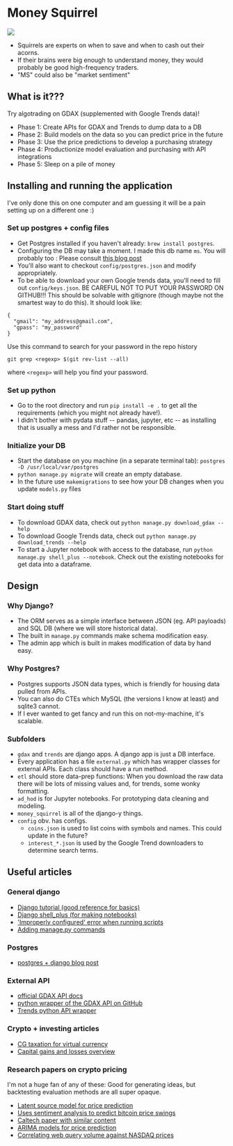 # Money Squirrel

![](https://s-media-cache-ak0.pinimg.com/originals/e3/77/d5/e377d5d4c6e6dfeb0f775275277cbfbd.jpg)

- Squirrels are experts on when to save and when to cash out their acorns. 
- If their brains were big enough to understand money, they would probably be good high-frequency traders.
- "MS" could also be "market sentiment"

## What is it???

Try algotrading on GDAX (supplemented with Google Trends data)!

- Phase 1: Create APIs for GDAX and Trends to dump data to a DB
- Phase 2: Build models on the data so you can predict price in the future
- Phase 3: Use the price predictions to develop a purchasing strategy
- Phase 4: Productionize model evaluation and purchasing with API integrations
- Phase 5: Sleep on a pile of money

## Installing and running the application
 
I've only done this on one computer and am guessing it will be a pain setting up on a different one :)

### Set up postgres + config files

- Get Postgres installed if you haven't already: `brew install postgres`.
- Configuring the DB may take a moment. I made this db name `ms`. You will probably too : Please consult [this blog post](http://www.marinamele.com/taskbuster-django-tutorial/install-and-configure-posgresql-for-django)
- You'll also want to checkout `config/postgres.json` and modify appropriately.
- To be able to download your own Google trends data, you'll need to fill out `config/keys.json`. BE CAREFUL NOT TO PUT YOUR PASSWORD ON GITHUB!!! This should be solvable with gitignore (though maybe not the smartest way to do this). It should look like:
```
{
  "gmail": "my_address@gmail.com",
  "gpass": "my_password"
}

```

Use this command to search for your password in the repo history
```
git grep <regexp> $(git rev-list --all)
```
where `<regexp>` will help you find your password.

### Set up python

- Go to the root directory and run `pip install -e .` to get all the requirements (which you might not already have!).
- I didn't bother with pydata stuff -- pandas, jupyter, etc -- as installing that is usually a mess and I'd rather not be responsible.

### Initialize your DB

- Start the database on you machine (in a separate terminal tab): `postgres -D /usr/local/var/postgres`
- `python manage.py migrate` will create an empty database.
- In the future use `makemigrations` to see how your DB changes when you update `models.py` files 

### Start doing stuff

- To download GDAX data, check out `python manage.py download_gdax --help`
- To download Google Trends data, check out `python manage.py download_trends --help`
- To start a Jupyter notebook with access to the database, run `python manage.py shell_plus --notebook`. Check out the existing notebooks for get data into a dataframe.

## Design

### Why Django?

- The ORM serves as a simple interface between JSON (eg. API payloads) and SQL DB (where we will store historical data).
- The built in `manage.py` commands make schema modification easy.
- The admin app which is built in makes modification of data by hand easy.

### Why Postgres?

- Postgres supports JSON data types, which is friendly for housing data pulled from APIs.
- You can also do CTEs which MySQL (the versions I know at least) and sqlite3 cannot.
- If I ever wanted to get fancy and run this on not-my-machine, it's scalable.

### Subfolders

- `gdax` and `trends` are django apps. A django app is just a DB interface.
- Every application has a file `external.py` which has wrapper classes for external APIs. Each class should have a run method.
- `etl` should store data-prep functions: When you download the raw data there will be lots of missing values and, for trends, some wonky formatting. 
- `ad_hod` is for Jupyter notebooks. For prototyping data cleaning and modeling.
- `money_squirrel` is all of the django-y things.
- `config` obv. has configs. 
  - `coins.json` is used to list coins with symbols and names. This could update in the future?
  - `interest_*.json` is used by the Google Trend downloaders to determine search terms.

## Useful articles

### General django

- [Django tutorial (good reference for basics)](https://docs.djangoproject.com/en/1.11/intro/tutorial01/)
- [Django shell_plus (for making notebooks)](https://opensourcehacker.com/2014/08/13/turbocharge-your-python-prompt-and-django-shell-with-ipython-notebook/)
- ['Improperly configured' error when running scripts](http://stackoverflow.com/questions/15556499/django-db-settings-improperly-configured-error)
- [Adding manage.py commands](https://docs.djangoproject.com/en/1.11/howto/custom-management-commands/)

### Postgres

- [postgres + django blog post](http://www.marinamele.com/taskbuster-django-tutorial/install-and-configure-posgresql-for-django)

### External API

- [official GDAX API docs](https://docs.gdax.com/)
- [python wrapper of the GDAX API on GitHub](https://github.com/danpaquin/GDAX-Python)
- [Trends python API wrapper](https://github.com/GeneralMills/pytrends)

### Crypto + investing articles

- [CG taxation for virtual currency](https://www.forbes.com/sites/laurashin/2015/12/16/bitcoin-at-tax-time-what-you-need-to-know-about-trading-tipping-mining-and-more/#2492cf3d6bde)
- [Capital gains and losses overview](http://www.kiplinger.com/article/investing/T056-C000-S001-understanding-capital-gains-and-losses.html)

### Research papers on crypto pricing

I'm not a huge fan of any of these: Good for generating ideas, but backtesting evaluation methods are all super opaque.

- [Latent source model for price prediction](https://arxiv.org/pdf/1410.1231v1.pdf)
- [Uses sentiment analysis to predict bitcoin price swings](https://arxiv.org/abs/1506.01513)
- [Caltech paper with similar content](http://courses.cms.caltech.edu/cs145/2014/bitbot.pdf)
- [ARIMA models for price prediction](http://proceedings.mlr.press/v55/amjad16.pdf)
- [Correlating web query volume against NASDAQ prices](https://arxiv.org/abs/1110.4784)